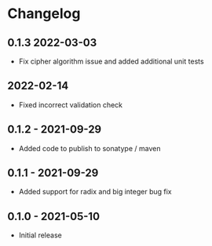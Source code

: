 # Changelog

## 0.1.3 2022-03-03 
* Fix cipher algorithm issue and added additional unit tests

## 2022-02-14
* Fixed incorrect validation check

## 0.1.2 - 2021-09-29
* Added code to publish to sonatype / maven

## 0.1.1 - 2021-09-29
* Added support for radix and big integer bug fix 

## 0.1.0 - 2021-05-10
* Initial release


